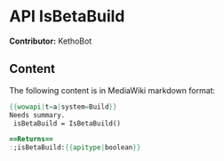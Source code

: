 # API IsBetaBuild

**Contributor:** KethoBot

## Content

The following content is in MediaWiki markdown format:

```mediawiki
{{wowapi|t=a|system=Build}}
Needs summary.
 isBetaBuild = IsBetaBuild()

==Returns==
:;isBetaBuild:{{apitype|boolean}}
```